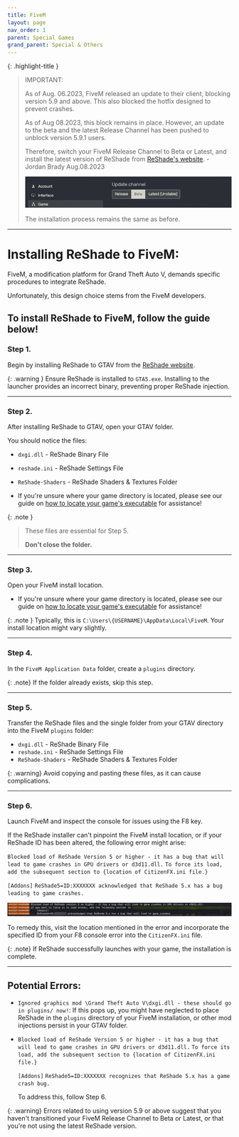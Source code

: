 ```yaml
---
title: FiveM
layout: page
nav_order: 1
parent: Special Games
grand_parent: Special & Others
---
```


{: .highlight-title }
> IMPORTANT:
> 
> As of Aug. 06.2023, FiveM released an update to their client, blocking version 5.9 and above. This also blocked the hotfix designed to prevent crashes.
>
> As of Aug 08.2023, this block remains in place. However, an update to the beta and the latest Release Channel has been pushed to unblock version 5.9.1 users.
>
> Therefore, switch your FiveM Release Channel to Beta or Latest, and install the latest version of ReShade from [ReShade's website](https://reshade.me). - Jordan Brady Aug.08.2023
>
> ![FiveM Release Channel](./images/fivem/fivem_release_channel.png)
>
> The installation process remains the same as before.

---

# Installing ReShade to FiveM:
FiveM, a modification platform for Grand Theft Auto V, demands specific procedures to integrate ReShade.

Unfortunately, this design choice stems from the FiveM developers. 

To install ReShade to FiveM, follow the guide below!
---

### Step 1.
Begin by installing ReShade to GTAV from the [ReShade website](https://reshade.me).

{: .warning }
Ensure ReShade is installed to `GTA5.exe`. 
Installing to the launcher provides an incorrect binary, preventing proper ReShade injection.

---

### Step 2.
After installing ReShade to GTAV, open your GTAV folder. 

You should notice the files:

* `dxgi.dll` - ReShade Binary File
* `reshade.ini` - ReShade Settings File
* `ReShade-Shaders` - ReShade Shaders & Textures Folder

* If you're unsure where your game directory is located, please see our guide on [how to locate your game's executable](https://guides.martysmods.com/docs/special_other/finding_your_game_executable.html) for assistance!

{: .note }
> These files are essential for Step 5. 
> 
> **Don't close the folder.**

---

### Step 3.
Open your FiveM install location.

* If you're unsure where your game directory is located, please see our guide on [how to locate your game's executable](https://guides.martysmods.com/docs/special_other/finding_your_game_executable.html) for assistance!

{: .note }
Typically, this is `C:\Users\{USERNAME}\AppData\Local\FiveM`. Your install location might vary slightly.

---

### Step 4.
In the `FiveM Application Data` folder, create a `plugins` directory.

{: .note}
If the folder already exists, skip this step.

---

### Step 5.
Transfer the ReShade files and the single folder from your GTAV directory into the FiveM `plugins` folder:

* `dxgi.dll` - ReShade Binary File
* `reshade.ini` - ReShade Settings File
* `ReShade-Shaders` - ReShade Shaders & Textures Folder

{: .warning}
Avoid copying and pasting these files, as it can cause complications.

---

### Step 6.
Launch FiveM and inspect the console for issues using the F8 key.

If the ReShade installer can't pinpoint the FiveM install location, or if your ReShade ID has been altered, the following error might arise:

`Blocked load of ReShade Version 5 or higher - it has a bug that will lead to game crashes in GPU drivers or d3d11.dll.`
`To force its load, add the subsequent section to {location of CitizenFX.ini file.}`

`[Addons]`
`ReShade5=ID:XXXXXXX acknowledged that ReShade 5.x has a bug leading to game crashes.`

![Error Screenshot](./images/fivem/fivem_reshade5_bs.png)

To remedy this, visit the location mentioned in the error and incorporate the specified ID from your F8 console error into the `CitizenFX.ini` file.

{: .note}
If ReShade successfully launches with your game, the installation is complete.

---

## Potential Errors:
* `Ignored graphics mod \Grand Theft Auto V\dxgi.dll - these should go in plugins/ now!`:
    If this pops up, you might have neglected to place ReShade in the `plugins` directory of your FiveM installation, or other mod injections persist in your GTAV folder.

* `Blocked load of ReShade Version 5 or higher - it has a bug that will lead to game crashes in GPU drivers or d3d11.dll.`
    `To force its load, add the subsequent section to {location of CitizenFX.ini file.}`

    `[Addons]`
    `ReShade5=ID:XXXXXXX recognizes that ReShade 5.x has a game crash bug.`

    To address this, follow Step 6.

{: .warning}
Errors related to using version 5.9 or above suggest that you haven't transitioned your FiveM Release Channel to Beta or Latest, or that you're not using the latest ReShade version.
